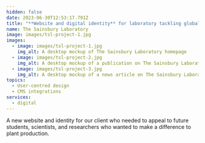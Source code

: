 ```yaml
---
hidden: false
date: 2023-06-30T12:53:17.791Z
title: "**Website and digital identity** for laboratory tackling global food security"
name: The Sainsbury Laboratory
image: images/tsl-project-1.jpg
images:
  - image: images/tsl-project-1.jpg
    img_alt: A desktop mockup of The Sainsbury Laboratory homepage
  - image: images/tsl-project-2.jpg
    img_alt: A desktop mockup of a publication on The Sainsbury Laboratory website
  - image: images/tsl-project-3.jpg
    img_alt: A desktop mockup of a news article on The Sainsbury Laboratory website
topics:
  - User-centred design
  - CMS integrations
services:
  - digital
---
```


A new website and identity for our client who needed to appeal to future students, scientists, and researchers who wanted to make a difference to plant production.
